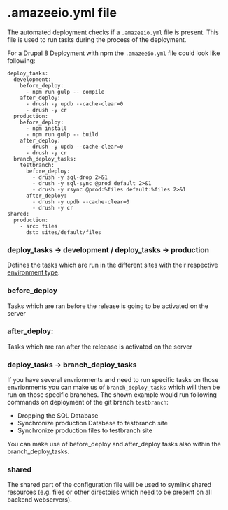 # .amazeeio.yml file

The automated deployment checks if a `.amazeeio.yml` file is present. This file is used to run tasks during the process of the deployment.

For a Drupal 8 Deployment with npm the `.amazeeio.yml` file could look like following:

```
deploy_tasks:
  development:
    before_deploy:
      - npm run gulp -- compile
    after_deploy:
      - drush -y updb --cache-clear=0
      - drush -y cr
  production:
    before_deploy:
      - npm install
      - npm run gulp -- build
    after_deploy:
      - drush -y updb --cache-clear=0
      - drush -y cr
  branch_deploy_tasks:
    testbranch:
      before_deploy:
        - drush -y sql-drop 2>&1
        - drush -y sql-sync @prod default 2>&1
        - drush -y rsync @prod:%files default:%files 2>&1
      after_deploy:
        - drush -y updb --cache-clear=0
        - drush -y cr
shared:
  production:
    - src: files
      dst: sites/default/files
```

### deploy_tasks  → development / deploy_tasks → production
Defines the tasks which are run in the different sites with their respective [environment type](environment_type.md).

### before_deploy
Tasks which are ran before the release is going to be activated on the server

### after_deploy:
Tasks which are ran after the releease is activated on the server

### deploy_tasks → branch_deploy_tasks
If you have several envrionments and need to run specific tasks on those envrionments you can make us of `branch_deploy_tasks` which will then be run on those specific branches. The shown example would run following commands on deployment of the git branch `testbranch`:

  - Dropping the SQL Database
  - Synchronize production Database to testbranch site
  - Synchronize production files to testbranch site

You can make use of before_deploy and after_deploy tasks also within the branch_deploy_tasks.

### shared
The shared part of the configuration file will be used to symlink shared resources (e.g. files or other directoies which need to be present on all backend webservers).
